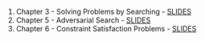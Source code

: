 1. Chapter 3 - Solving Problems by Searching - [SLIDES](AI_Chapter_03.pdf)
1. Chapter 5 - Adversarial Search - [SLIDES](https://docs.google.com/presentation/d/1xEQLcRTTs2mPOP41T23EkLXZUjeslq9AnGwUQGbMnYo/edit?usp=sharing)
1. Chapter 6 - Constraint Satisfaction Problems - [SLIDES](https://docs.google.com/presentation/d/1FsGg_zTJ63xdLq2O7bh6Egxw1kpeBzQMSSvM0jASOHk/edit?usp=sharing)
